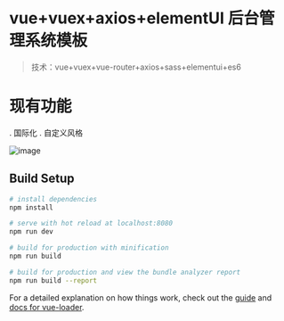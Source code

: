 # vue+vuex+axios+elementUI 后台管理系统模板

> 技术：vue+vuex+vue-router+axios+sass+elementui+es6

# 现有功能
 . 国际化
 . 自定义风格

 ![image](https://github.com/guozhikun/vue-admin/raw/master/01.png)

## Build Setup

``` bash
# install dependencies
npm install

# serve with hot reload at localhost:8080
npm run dev

# build for production with minification
npm run build

# build for production and view the bundle analyzer report
npm run build --report
```

For a detailed explanation on how things work, check out the [guide](http://vuejs-templates.github.io/webpack/) and [docs for vue-loader](http://vuejs.github.io/vue-loader).
